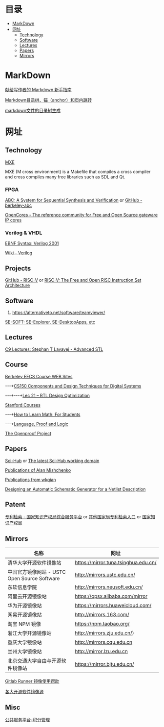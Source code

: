 # 目录

- [MarkDown](#MarkDown)
- [网址](#网址)
  - [Technology](#Technology)
  - [Software](#Software)
  - [Lectures](#Lectures)
  - [Papers](#Papers)
  - [Mirrors](#Mirrors)

# MarkDown
[献给写作者的 Markdown 新手指南](https://www.jianshu.com/p/q81RER)

[Markdown目录树、锚（anchor）和页内跳转](https://blog.csdn.net/tearsky253/article/details/78968221)

[markdown文件的目录树生成](https://www.jianshu.com/p/76e87e7b8196)

# 网址
## Technology

[MXE](https://mxe.cc/)

MXE (M cross environment) is a Makefile that compiles a cross compiler and cross compiles many free libraries such as SDL and Qt.

### FPGA

[ABC: A System for Sequential Synthesis and Verification](https://people.eecs.berkeley.edu/~alanmi/abc/) or [GitHub - berkeley-abc](https://github.com/berkeley-abc/abc)

[OpenCores - The reference community for Free and Open Source gateware IP cores](https://opencores.org)

### Verilog & VHDL

[EBNF Syntax: Verilog 2001](http://www.externsoft.ch/download/verilog.html)

[Wiki - Verilog](https://en.wikipedia.org/wiki/Verilog)

## Projects

[GitHub - RISC-V](https://github.com/riscv) or [RISC-V: The Free and Open RISC Instruction Set Architecture](https://riscv.org/)

## Software

1. https://alternativeto.net/software/teamviewer/

[SE-SOFT: SE-Explorer, SE-DesktopApps, etc](http://se-soft.com)

## Lectures

[C9 Lectures: Stephan T Lavavej - Advanced STL](https://channel9.msdn.com/Series/C9-Lectures-Stephan-T-Lavavej-Advanced-STL/C9-Lectures-Stephan-T-Lavavej-Advanced-STL-3-of-n)

## Course

[Berkeley EECS Course WEB Sites](http://inst.eecs.berkeley.edu/classes-eecs.html)

---+[CS150 Components and Design Techniques for Digital Systems](http://inst.eecs.berkeley.edu/~cs150/archives.html)

---+---+[Lec 21 – RTL Design Optimization](http://www-inst.eecs.berkeley.edu/~cs150/fa04/Lecture/lec21.ppt)

[Stanford Courses](https://online.stanford.edu/courses)

---+[How to Learn Math: For Students](https://online.stanford.edu/courses/gse-yeduc115-s-how-learn-math-students)

---+[Language, Proof and Logic](https://online.stanford.edu/courses/sohs-xlpl-sp-language-proof-and-logic)

[The Openproof Project](https://ggweb.gradegrinder.net/openproof)

## Papers

[Sci-Hub](https://sci-hub.tw/) or [The latest Sci-Hub working domain](https://lovescihub.wordpress.com/)

[Publications of Alan Mishchenko](https://people.eecs.berkeley.edu/~alanmi/publications/)

[Publications from wkqian](http://umji.sjtu.edu.cn/~wkqian/publications.html)

[Designing an Automatic Schematic Generator for a Netlist Description](http://citeseerx.ist.psu.edu/viewdoc/download?doi=10.1.1.6.3952&rep=rep1&type=pdf)

## Patent

[专利检索 - 国家知识产权局综合服务平台](http://www.sipo.gov.cn/zhfwpt/zljs/) or [其他国家局专利检索入口](http://www.sipo.gov.cn/zhfwpt/zljs/qtgjzljsrk/) or [国家知识产权局](http://www.sipo.gov.cn/)

## Mirrors

| 名称 | 网址 |
|------------- | -------------- |
| 清华大学开源软件镜像站 | https://mirror.tuna.tsinghua.edu.cn/ |
| 中国官方镜像网站 - USTC Open Source Software | http://mirrors.ustc.edu.cn/ |
| 东软信息学院 | http://mirrors.neusoft.edu.cn/ |
| 阿里云开源镜像站 | https://opsx.alibaba.com/mirror |
| 华为开源镜像站 | https://mirrors.huaweicloud.com/ |
| 网易开源镜像站 | http://mirrors.163.com/ |
| 淘宝 NPM 镜像 | https://npm.taobao.org/ |
| 浙江大学开源镜像站 | http://mirrors.zju.edu.cn/) |
| 重庆大学镜像站 | http://mirrors.cqu.edu.cn |
| 兰州大学镜像站 | http://mirror.lzu.edu.cn |
| 北京交通大学自由与开源软件镜像站 | https://mirror.bjtu.edu.cn/ |

[Gitlab Runner 镜像使用帮助](https://mirror.tuna.tsinghua.edu.cn/help/gitlab-runner/)

[各大开源软件镜像源](https://blog.csdn.net/runatworld/article/details/81541708)

## Misc

[公共服务平台-积分管理](https://jzzjf.12333sh.gov.cn/jzzjf/pingfen/bszn5.jsp)
